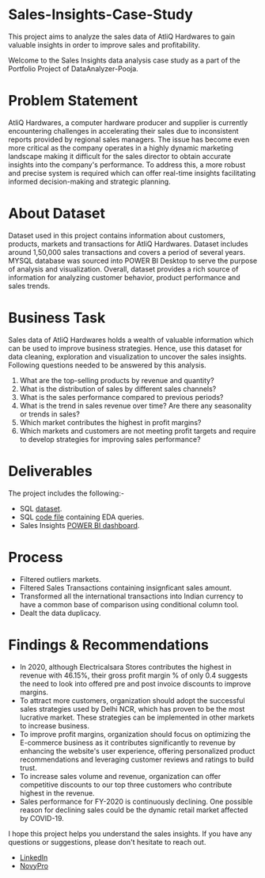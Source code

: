 # Sales-Insights-Case-Study
This project aims to analyze the sales data of AtliQ Hardwares to gain valuable insights in order to improve sales and profitability. 

Welcome to the Sales Insights data analysis case study as a part of the Portfolio Project of DataAnalyzer-Pooja. 

# Problem Statement
AtliQ Hardwares, a computer hardware producer and supplier is currently encountering challenges in accelerating their sales  due to inconsistent reports provided by regional sales managers. The issue has become even more critical as the company operates in a highly dynamic marketing landscape making it difficult for the sales director to obtain accurate insights into the company's performance. To address this, a more robust and precise system is required which can offer real-time insights facilitating informed decision-making and strategic planning.

# About Dataset
Dataset used in this project contains information about customers, products, markets and transactions for AtliQ Hardwares. Dataset includes around 1,50,000 sales transactions and covers a period of several years. MYSQL database was sourced into POWER BI Desktop to serve the purpose of analysis and visualization. Overall, dataset provides a rich source of information for analyzing customer behavior, product performance and sales trends. 
   
# Business Task
Sales data of AtliQ Hardwares holds a wealth of valuable information which can be used to improve business strategies. Hence, use this dataset for data cleaning, exploration and visualization to uncover the sales insights.
Following questions needed to be answered by this analysis.
1. What are the top-selling products by revenue and quantity?
2. What is the distribution of sales by different sales channels?
3. What is the sales performance compared to previous periods?
4. What is the trend in sales revenue over time? Are there any seasonality or trends in sales?
5. Which market contributes the highest in profit margins?
6. Which markets and customers are not meeting profit targets and require to develop strategies for improving sales performance?

# Deliverables
The project includes the following:-
- SQL [dataset](https://github.com/DataAnalyzer-Pooja/Sales-Insights-Case-Study/blob/main/Sales_Dataset.sql).
- SQL [code file](https://github.com/DataAnalyzer-Pooja/Sales-Insights-Case-Study/blob/main/EDA_Queries.sql) containing EDA queries.
- Sales Insights [POWER BI dashboard](https://www.novypro.com/project/poojaverma-1). 

# Process
- Filtered outliers markets.
- Filtered Sales Transactions containing insignficant sales amount.
- Transformed all the international transactions into Indian currency to have a common base of comparison using conditional column tool. 
- Dealt the data duplicacy. 

# Findings & Recommendations 
- In 2020, although Electricalsara Stores contributes the highest in revenue with 46.15%, their gross profit margin % of only 0.4 suggests the need to look into offered pre and post invoice discounts to improve margins.
- To attract more customers, organization should adopt the successful sales strategies used by Delhi NCR, which has proven to be the most lucrative market. These strategies can be implemented in other markets to increase business.
- To improve profit margins, organization should focus on optimizing the E-commerce business as it contributes significantly to revenue by enhancing the website's user experience, offering personalized product recommendations and leveraging customer reviews and ratings to build trust.
- To increase sales volume and revenue, organization can offer competitive discounts to our top three customers who contribute highest in the revenue.
- Sales performance for FY-2020 is continuously declining. One possible reason for declining sales could be the dynamic retail market affected by COVID-19.
 
I hope this project helps you understand the sales insights. If you have any questions or suggestions, please don't hesitate to reach out.  
- [LinkedIn](https://www.linkedin.com/in/contact-analyzer-pooja-verma)  
- [NovyPro](https://www.novypro.com/profile_projects/poojaverma)
